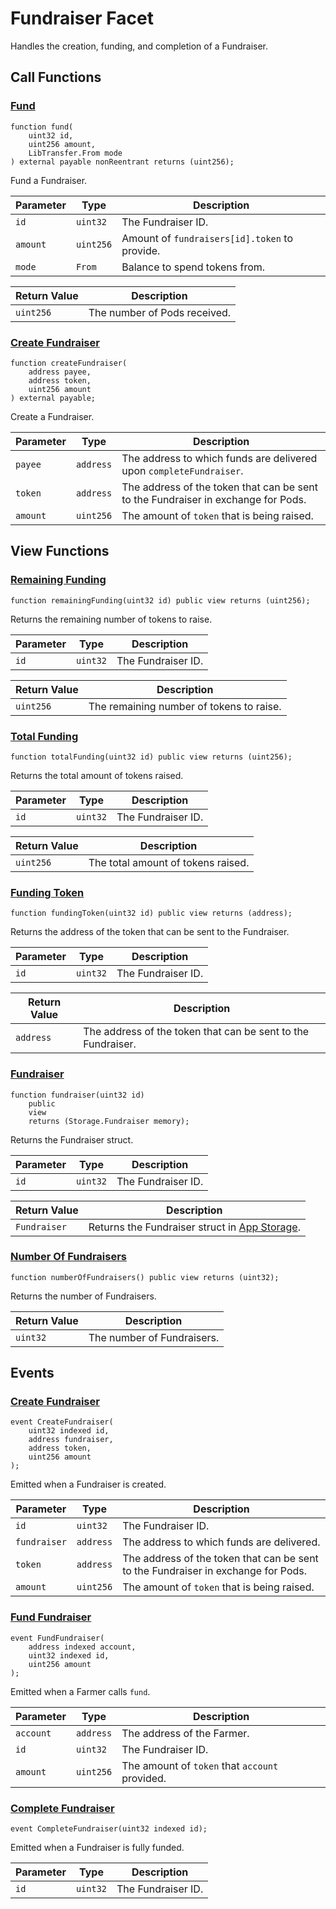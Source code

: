 # Fundraiser Facet

Handles the creation, funding, and completion of a Fundraiser.

## Call Functions

### [Fund](https://github.com/BeanstalkFarms/Beanstalk/blob/f0e29aae99ddca90085d8dfdc990cff88451d357/protocol/contracts/farm/facets/FundraiserFacet.sol#L40)

```solidity
function fund(
    uint32 id,
    uint256 amount,
    LibTransfer.From mode
) external payable nonReentrant returns (uint256);
```

Fund a Fundraiser.

| Parameter | Type      | Description                                   |
|-----------|-----------|-----------------------------------------------|
| `id`      | `uint32`  | The Fundraiser ID.                            |
| `amount`  | `uint256` | Amount of `fundraisers[id].token` to provide. |
| `mode`    | `From`    | Balance to spend tokens from.                 |

| Return Value | Description                  |
|--------------|------------------------------|
| `uint256`    | The number of Pods received. |

### [Create Fundraiser](https://github.com/BeanstalkFarms/Beanstalk/blob/f0e29aae99ddca90085d8dfdc990cff88451d357/protocol/contracts/farm/facets/FundraiserFacet.sol#L74)

```solidity
function createFundraiser(
    address payee,
    address token,
    uint256 amount
) external payable;
```

Create a Fundraiser.

| Parameter | Type      | Description                                                                       |
|-----------|-----------|-----------------------------------------------------------------------------------|
| `payee`   | `address` | The address to which funds are delivered upon `completeFundraiser`.               |
| `token`   | `address` | The address of the token that can be sent to the Fundraiser in exchange for Pods. |
| `amount`  | `uint256` | The amount of `token` that is being raised.                                       |

## View Functions

### [Remaining Funding](https://github.com/BeanstalkFarms/Beanstalk/blob/f0e29aae99ddca90085d8dfdc990cff88451d357/protocol/contracts/farm/facets/FundraiserFacet.sol#L95)

```solidity
function remainingFunding(uint32 id) public view returns (uint256);
```

Returns the remaining number of tokens to raise.

| Parameter | Type     | Description        |
|-----------|----------|--------------------|
| `id`      | `uint32` | The Fundraiser ID. |

| Return Value | Description                              |
|--------------|------------------------------------------|
| `uint256`    | The remaining number of tokens to raise. |

### [Total Funding](https://github.com/BeanstalkFarms/Beanstalk/blob/f0e29aae99ddca90085d8dfdc990cff88451d357/protocol/contracts/farm/facets/FundraiserFacet.sol#L99)

```solidity
function totalFunding(uint32 id) public view returns (uint256);
```

Returns the total amount of tokens raised.

| Parameter | Type     | Description        |
|-----------|----------|--------------------|
| `id`      | `uint32` | The Fundraiser ID. |

| Return Value | Description                        |
|--------------|------------------------------------|
| `uint256`    | The total amount of tokens raised. |

### [Funding Token](https://github.com/BeanstalkFarms/Beanstalk/blob/f0e29aae99ddca90085d8dfdc990cff88451d357/protocol/contracts/farm/facets/FundraiserFacet.sol#L103)

```solidity
function fundingToken(uint32 id) public view returns (address);
```

Returns the address of the token that can be sent to the Fundraiser.

| Parameter | Type     | Description        |
|-----------|----------|--------------------|
| `id`      | `uint32` | The Fundraiser ID. |

| Return Value | Description                                                  |
|--------------|--------------------------------------------------------------|
| `address`    | The address of the token that can be sent to the Fundraiser. |

### [Fundraiser](https://github.com/BeanstalkFarms/Beanstalk/blob/f0e29aae99ddca90085d8dfdc990cff88451d357/protocol/contracts/farm/facets/FundraiserFacet.sol#L107)

```solidity
function fundraiser(uint32 id)
    public
    view
    returns (Storage.Fundraiser memory);
```

Returns the Fundraiser struct.

| Parameter | Type     | Description        |
|-----------|----------|--------------------|
| `id`      | `uint32` | The Fundraiser ID. |

| Return Value | Description                                                                    |
|--------------|--------------------------------------------------------------------------------|
| `Fundraiser` | Returns the Fundraiser struct in [App Storage](../../overview/app-storage.md). |

### [Number Of Fundraisers](https://github.com/BeanstalkFarms/Beanstalk/blob/f0e29aae99ddca90085d8dfdc990cff88451d357/protocol/contracts/farm/facets/FundraiserFacet.sol#L115)

```solidity
function numberOfFundraisers() public view returns (uint32);
```

Returns the number of Fundraisers.

| Return Value | Description                |
|--------------|----------------------------|
| `uint32`     | The number of Fundraisers. |

## Events

### [Create Fundraiser](https://github.com/BeanstalkFarms/Beanstalk/blob/f0e29aae99ddca90085d8dfdc990cff88451d357/protocol/contracts/farm/facets/FundraiserFacet.sol#L23) <a href="#event-create-fundraiser" id="event-create-fundraiser"></a>

```solidity
event CreateFundraiser(
    uint32 indexed id,
    address fundraiser,
    address token,
    uint256 amount
);
```

Emitted when a Fundraiser is created.

| Parameter    | Type      | Description                                                                       |
|--------------|-----------|-----------------------------------------------------------------------------------|
| `id`         | `uint32`  | The Fundraiser ID.                                                                |
| `fundraiser` | `address` | The address to which funds are delivered.                                         |
| `token`      | `address` | The address of the token that can be sent to the Fundraiser in exchange for Pods. |
| `amount`     | `uint256` | The amount of `token` that is being raised.                                       |

### [Fund Fundraiser](https://github.com/BeanstalkFarms/Beanstalk/blob/f0e29aae99ddca90085d8dfdc990cff88451d357/protocol/contracts/farm/facets/FundraiserFacet.sol#L29) <a href="#event-fund-fundraiser" id="event-fund-fundraiser"></a>

```solidity
event FundFundraiser(
    address indexed account,
    uint32 indexed id,
    uint256 amount
);
```

Emitted when a Farmer calls `fund`.

| Parameter | Type      | Description                                    |
|-----------|-----------|------------------------------------------------|
| `account` | `address` | The address of the Farmer.                     |
| `id`      | `uint32`  | The Fundraiser ID.                             |
| `amount`  | `uint256` | The amount of `token` that `account` provided. |

### [Complete Fundraiser](https://github.com/BeanstalkFarms/Beanstalk/blob/f0e29aae99ddca90085d8dfdc990cff88451d357/protocol/contracts/farm/facets/FundraiserFacet.sol#L34) <a href="#event-complete-fundraiser" id="event-complete-fundraiser"></a>

```solidity
event CompleteFundraiser(uint32 indexed id);
```

Emitted when a Fundraiser is fully funded.

| Parameter | Type     | Description        |
|-----------|----------|--------------------|
| `id`      | `uint32` | The Fundraiser ID. |
